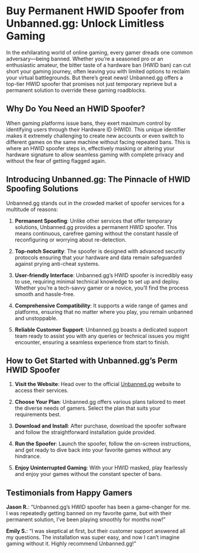# Buy Permanent HWID Spoofer from Unbanned.gg: Unlock Limitless Gaming

In the exhilarating world of online gaming, every gamer dreads one common adversary—being banned. Whether you’re a seasoned pro or an enthusiastic amateur, the bitter taste of a hardware ban (HWID ban) can cut short your gaming journey, often leaving you with limited options to reclaim your virtual battlegrounds. But there’s great news! Unbanned.gg offers a top-tier HWID spoofer that promises not just temporary reprieve but a permanent solution to override these gaming roadblocks.

## Why Do You Need an HWID Spoofer?

When gaming platforms issue bans, they exert maximum control by identifying users through their Hardware ID (HWID). This unique identifier makes it extremely challenging to create new accounts or even switch to different games on the same machine without facing repeated bans. This is where an HWID spoofer steps in, effectively masking or altering your hardware signature to allow seamless gaming with complete privacy and without the fear of getting flagged again.

## Introducing Unbanned.gg: The Pinnacle of HWID Spoofing Solutions

Unbanned.gg stands out in the crowded market of spoofer services for a multitude of reasons:

1. **Permanent Spoofing**: Unlike other services that offer temporary solutions, Unbanned.gg provides a permanent HWID spoofer. This means continuous, carefree gaming without the constant hassle of reconfiguring or worrying about re-detection.
   
2. **Top-notch Security**: The spoofer is designed with advanced security protocols ensuring that your hardware and data remain safeguarded against prying anti-cheat systems.

3. **User-friendly Interface**: Unbanned.gg’s HWID spoofer is incredibly easy to use, requiring minimal technical knowledge to set up and deploy. Whether you’re a tech-savvy gamer or a novice, you’ll find the process smooth and hassle-free.

4. **Comprehensive Compatibility**: It supports a wide range of games and platforms, ensuring that no matter where you play, you remain unbanned and unstoppable.

5. **Reliable Customer Support**: Unbanned.gg boasts a dedicated support team ready to assist you with any queries or technical issues you might encounter, ensuring a seamless experience from start to finish.

## How to Get Started with Unbanned.gg’s Perm HWID Spoofer

1. **Visit the Website**: Head over to the official [Unbanned.gg](https://unbanned.gg/group/?product=perm-spoofer&group_id=6599bf898b7b3) website to access their services.

2. **Choose Your Plan**: Unbanned.gg offers various plans tailored to meet the diverse needs of gamers. Select the plan that suits your requirements best.

3. **Download and Install**: After purchase, download the spoofer software and follow the straightforward installation guide provided.

4. **Run the Spoofer**: Launch the spoofer, follow the on-screen instructions, and get ready to dive back into your favorite games without any hindrance.

5. **Enjoy Uninterrupted Gaming**: With your HWID masked, play fearlessly and enjoy your games without the constant specter of bans.

## Testimonials from Happy Gamers

**Jason R.**: “Unbanned.gg’s HWID spoofer has been a game-changer for me. I was repeatedly getting banned on my favorite game, but with their permanent solution, I’ve been playing smoothly for months now!”

**Emily S.**: “I was skeptical at first, but their customer support answered all my questions. The installation was super easy, and now I can’t imagine gaming without it. Highly recommend Unbanned.gg!”

